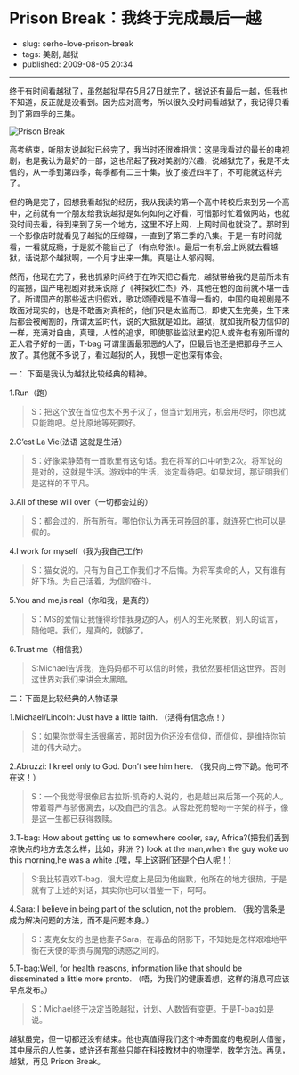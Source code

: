 # Prison Break：我终于完成最后一越

- slug: serho-love-prison-break
- tags: 美剧, 越狱
- published: 2009-08-05 20:34

--------

终于有时间看越狱了，虽然越狱早在5月27日就完了，据说还有最后一越，但我也不知道，反正就是没看到。因为应对高考，所以很久没时间看越狱了，我记得只看到了第四季的三集。

![Prison Break](//dn-serho.qbox.me/blog/2009080501.jpg "Prison Break")

高考结束，听朋友说越狱已经完了，我当时还很难相信：这是我看过的最长的电视剧，也是我认为最好的一部，这也吊起了我对美剧的兴趣，说越狱完了，我是不太信的，从一季到第四季，每季都有二三十集，放了接近四年了，不可能就这样完了。

但的确是完了，回想我看越狱的经历，我从我读的第一个高中转校后来到另一个高中，之前就有一个朋友给我说越狱是如何如何之好看，可惜那时忙着做网站，也就没时间去看，待到来到了另一个地方，这里不好上网，上网时间也就没了。那时到一个影像店时就看见了越狱的压缩碟，一直到了第三季的八集。于是一有时间就看，一看就成瘾，于是就不能自己了（有点夸张）。最后一有机会上网就去看越狱，话说那个越狱啊，一个月才出来一集，真是让人郁闷啊。

然而，他现在完了，我也抓紧时间终于在昨天把它看完，越狱带给我的是前所未有的震撼，国产电视剧对我来说除了《神探狄仁杰》外，其他在他的面前就不堪一击了。所谓国产的那些返古归假戏，歌功颂德戏是不值得一看的，中国的电视剧是不敢面对现实的，也是不敢面对真相的，他们只是太监而已，即使天生完美，生下来后都会被阉割的，所谓太监时代，说的大抵就是如此。越狱，就如我所极力信仰的一样，充满对自由，真理，人性的追求，即使那些监狱里的犯人或许也有别所谓的正人君子好的一面，T-bag 可谓里面最邪恶的人了，但最后他还是把那母子三人放了。其他就不多说了，看过越狱的人，我想一定也深有体会。

一： 下面是我认为越狱比较经典的精神。

1.Run（跑）
    
>S：把这个放在首位也太不男子汉了，但当计划用完，机会用尽时，你也就只能跑吧。总比原地等死要好。

2.C’est La Vie(法语 这就是生活）

>S：好像梁静茹有一首歌里有这句话。我在将军的口中听到2次。将军说的是对的，这就是生活。游戏中的生活，淡定看待吧。如果坎坷，那证明我们是这样的不平凡。

3.All of these will over（一切都会过的）

>S：都会过的，所有所有。哪怕你认为再无可挽回的事，就连死亡也可以是假的。

4.I work for myself（我为我自己工作）

>S：猫女说的。只有为自己工作我们才不后悔。为将军卖命的人，又有谁有好下场。为自己活着，为信仰奋斗。

5.You and me,is real（你和我，是真的）
   
>S：MS的爱情让我懂得珍惜我身边的人，别人的生死聚散，别人的谎言，随他吧。我们，是真的，就够了。

6.Trust me（相信我）

>S:Michael告诉我，连妈妈都不可以信的时候，我依然要相信这世界。否则这世界对我们来讲会太黑暗。

二：下面是比较经典的人物语录

1.Michael/Lincoln: Just have a little faith. （活得有信念点！）
   
>S：如果你觉得生活很痛苦，那时因为你还没有信仰，而信仰，是维持你前进的伟大动力。

2.Abruzzi: I kneel only to God. Don’t see him here. （我只向上帝下跪。他可不在这！）

>S：一个我觉得很像尼古拉斯·凯奇的人说的，也是越出来后第一个死的人。带着尊严与骄傲离去，以及自己的信念。从容赴死前轻吻十字架的样子，像是这一生都已获得救赎。

3.T-bag: How about getting us to somewhere cooler, say, Africa?(把我们丢到凉快点的地方去怎么样，比如，非洲？)
look at the man,when the guy woke uo this morning,he was a white .(嘿，早上这哥们还是个白人呢！)
   
>S:我比较喜欢T-bag，很大程度上是因为他幽默，他所在的地方很热，于是就有了上述的对话，其实你也可以借鉴一下，呵呵。

4.Sara: I believe in being part of the solution, not the problem. （我的信条是成为解决问题的方法，而不是问题本身。）

>S：麦克女友的也是他妻子Sara，在毒品的阴影下，不知她是怎样艰难地平衡在天使的职责与魔鬼的诱惑之间的。

5.T-bag:Well, for health reasons, information like that should be  disseminated a little more pronto. （唔，为我们的健康着想，这样的消息可应该早点发布。）

>S：Michael终于决定当晚越狱，计划、人数皆有变更。于是T-bag如是说。

越狱虽完，但一切都还没有结束。他也真值得我们这个神奇国度的电视剧人借鉴，其中展示的人性美，或许还有那些只能在科技教材中的物理学，数学方法。再见，越狱，再见 Prison Break。



